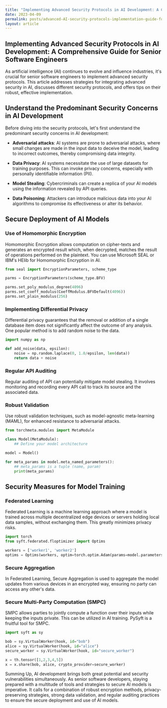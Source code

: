 ```yaml
---
title: "Implementing Advanced Security Protocols in AI Development: A Comprehensive Guide for Senior Software Engineers"
date: 2023-04-09
permalink: posts/advanced-AI-security-protocols-implementation-guide-for-senior-software-engineers
layout: article
---
```


## Implementing Advanced Security Protocols in AI Development: A Comprehensive Guide for Senior Software Engineers

As artificial intelligence (AI) continues to evolve and influence industries, it's crucial for senior software engineers to implement advanced security protocols. This article addresses strategies for integrating advanced security in AI, discusses different security protocols, and offers tips on their robust, effective implementation.

## Understand the Predominant Security Concerns in AI Development

Before diving into the security protocols, let's first understand the predominant security concerns in AI development:

- **Adversarial attacks**: AI systems are prone to adversarial attacks, where small changes are made in the input data to deceive the model, leading to incorrect outcomes, thereby compromising data integrity.

- **Data Privacy**: AI systems necessitate the use of large datasets for training purposes. This can invoke privacy concerns, especially with personally identifiable information (PII).

- **Model Stealing**: Cybercriminals can create a replica of your AI models using the information revealed by API queries.

- **Data Poisoning**: Attackers can introduce malicious data into your AI algorithms to compromise its effectiveness or alter its behavior.

## Secure Deployment of AI Models

### Use of Homomorphic Encryption

Homomorphic Encryption allows computation on cipher-texts and generates an encrypted result which, when decrypted, matches the result of operations performed on the plaintext. You can use Microsoft SEAL or IBM's HElib for Homomorphic Encryption in AI.

```python
from seal import EncryptionParameters, scheme_type

parms = EncryptionParameters(scheme_type.BFV)

parms.set_poly_modulus_degree(4096)
parms.set_coeff_modulus(CoeffModulus.BFVDefault(4096))
parms.set_plain_modulus(256)
```

### Implementing Differential Privacy

Differential privacy guarantees that the removal or addition of a single database item does not significantly affect the outcome of any analysis. One popular method is to add random noise to the data.

```python
import numpy as np

def add_noise(data, epsilon):
    noise = np.random.laplace(0, 1.0/epsilon, len(data))
    return data + noise
```

### Regular API Auditing

Regular auditing of API can potentially mitigate model stealing. It involves monitoring and recording every API call to track its source and the associated data.

### Robust Validation

Use robust validation techniques, such as model-agnostic meta-learning (MAML), for enhanced resistance to adversarial attacks.

```python
from torchmeta.modules import MetaModule

class Model(MetaModule):
    ## Define your model architecture

model = Model()

for meta_params in model.meta_named_parameters():
    ## meta_params is a tuple (name, param)
    print(meta_params)
```

## Security Measures for Model Training

### Federated Learning

Federated Learning is a machine learning approach where a model is trained across multiple decentralized edge devices or servers holding local data samples, without exchanging them. This greatly minimizes privacy risks.

```python
import torch
from syft.federated.floptimizer import Optims

workers = ['worker1', 'worker2']
optims = Optims(workers, optim=torch.optim.Adam(params=model.parameters(), lr=0.1))
```

### Secure Aggregation

In Federated Learning, Secure Aggregation is used to aggregate the model updates from various devices in an encrypted way, ensuring no party can access any other's data.

### Secure Multi-Party Computation (SMPC)

SMPC allows parties to jointly compute a function over their inputs while keeping the inputs private. This can be utilized in AI training. PySyft is a fruitful tool for SMPC.

```python
import syft as sy

bob = sy.VirtualWorker(hook, id="bob")
alice = sy.VirtualWorker(hook, id="alice")
secure_worker = sy.VirtualWorker(hook, id="secure_worker")

x = th.tensor([1,2,3,4,5])
x = x.share(bob, alice, crypto_provider=secure_worker)
```

Summing Up, AI development brings both great potential and security vulnerabilities simultaneously. As senior software developers, staying prepared with a multitude of tools and strategies to secure AI models is imperative. It calls for a combination of robust encryption methods, privacy-preserving strategies, strong data validation, and regular auditing practices to ensure the secure deployment and use of AI models.
